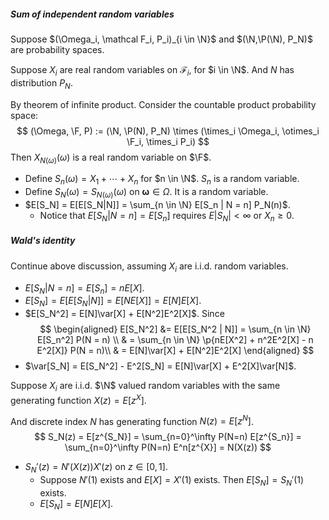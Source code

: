 ##### Sum of independent random variables

Suppose $(\Omega_i, \mathcal F_i, P_i)_{i \in \N}$ and $(\N,\P(\N), P_N)$ are probability spaces.

Suppose $X_i$ are real random variables on $\mathcal F_i$, for $i \in \N$. And $N$ has distribution $P_N$.

By theorem of infinite product. Consider the countable product probability space:
$$
(\Omega, \F, P) := (\N, \P(N), P_N) \times (\times_i \Omega_i, \otimes_i \F_i, \times_i P_i)
$$
Then $X_{N(\omega)}(\omega)$ is a real random variable on $\F$.

- Define $S_n(\omega) = X_1 + \cdots + X_n$ for $n \in \N$. $S_n$ is a random variable.
- Define $S_N(\omega) = S_{N(\omega)}(\omega)$ on $\symbf \omega \in \Omega$. It is a random variable.
- $E[S_N] = E[E[S_N|N]] = \sum_{n \in \N} E[S_n | N = n] P_N(n)$.
  - Notice that $E[S_N | N = n] = E[S_n]$ requires $E|S_N| < \infty$ or $X_n \ge 0$.


##### Wald's identity

Continue above discussion, assuming $X_i$ are i.i.d. random variables.

- $E[S_N|N=n] = E[S_n] = nE[X]$.
- $E[S_N] = E[E[S_N|N]] = E[NE[X]] = E[N]E[X]$.
- $E[S_N^2] = E[N]\var[X] + E[N^2]E^2[X]$. Since
  $$
  \begin{aligned}
  E[S_N^2] &= E[E[S_N^2 | N]] = \sum_{n \in \N} E[S_n^2] P(N = n) \\
  & = \sum_{n \in \N} \p{nE[X^2] + n^2E^2[X] - n E^2[X]} P(N = n)\\
  & = E[N]\var[X] + E[N^2]E^2[X]
  \end{aligned}
  $$
- $\var[S_N] = E[S_N^2] - E^2[S_N] = E[N]\var[X] + E^2[X]\var[N]$.

Suppose $X_i$ are i.i.d. $\N$ valued random variables with the same generating function $X(z) =E[z^X]$.

And discrete index $N$ has generating function $N(z) = E[z^N]$.
$$
S_N(z) = E[z^{S_N}] = \sum_{n=0}^\infty P(N=n) E[z^{S_n}] = \sum_{n=0}^\infty P(N=n) E^n[z^{X}] = N(X(z))
$$

- $S_N'(z) = N'(X(z))X'(z)$ on $z \in [0, 1]$.
  - Suppose $N'(1)$ exists and $E[X] = X'(1)$ exists. Then $E[S_N] = S_N'(1)$ exists.
  - $E[S_N] = E[N]E[X]$.
